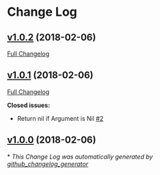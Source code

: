 # Change Log

## [v1.0.2](https://github.com/karagenit/unitwise-parse/tree/v1.0.2) (2018-02-06)
[Full Changelog](https://github.com/karagenit/unitwise-parse/compare/v1.0.1...v1.0.2)

## [v1.0.1](https://github.com/karagenit/unitwise-parse/tree/v1.0.1) (2018-02-06)
[Full Changelog](https://github.com/karagenit/unitwise-parse/compare/v1.0.0...v1.0.1)

**Closed issues:**

- Return nil if Argument is Nil [\#2](https://github.com/karagenit/unitwise-parse/issues/2)

## [v1.0.0](https://github.com/karagenit/unitwise-parse/tree/v1.0.0) (2018-02-06)


\* *This Change Log was automatically generated by [github_changelog_generator](https://github.com/skywinder/Github-Changelog-Generator)*
